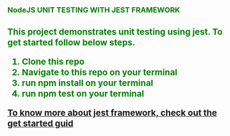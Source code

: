 <b><h3 style="color: green">NodeJS UNIT TESTING WITH JEST FRAMEWORK<h3></b>


<p> This project demonstrates unit testing using jest. To get started follow below steps. </p>
<ol><li>
Clone this repo
</li>

<li>
Navigate to this repo on your terminal
</li>

<li>
run npm install on your terminal
</li>

<li>
run npm test on your terminal
</li>

</ol>

<p><a href="https://jestjs.io/docs/en/getting-started.html">To know more about jest framework, check out the get started guid</a></p>



